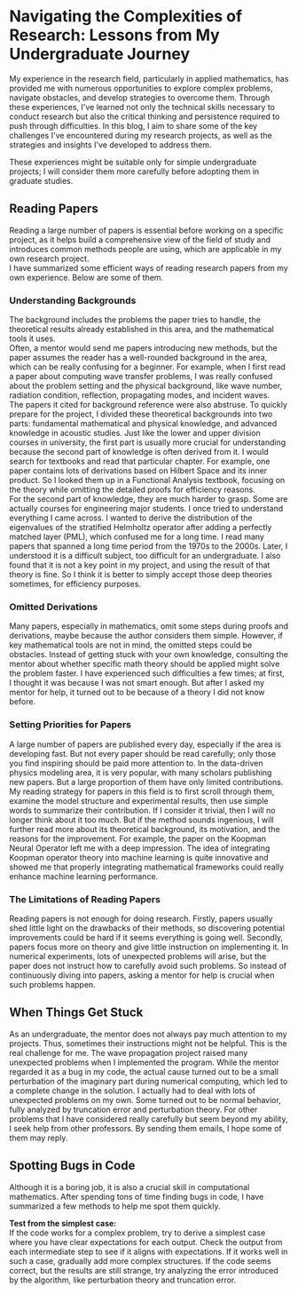 # Navigating the Complexities of Research: Lessons from My Undergraduate Journey

My experience in the research field, particularly in applied mathematics, has provided me with numerous opportunities to explore complex problems, navigate obstacles, and develop strategies to overcome them. Through these experiences, I've learned not only the technical skills necessary to conduct research but also the critical thinking and persistence required to push through difficulties. In this blog, I aim to share some of the key challenges I've encountered during my research projects, as well as the strategies and insights I've developed to address them.

These experiences might be suitable only for simple undergraduate projects; I will consider them more carefully before adopting them in graduate studies.

## Reading Papers
Reading a large number of papers is essential before working on a specific project, as it helps build a comprehensive view of the field of study and introduces common methods people are using, which are applicable in my own research project.  
I have summarized some efficient ways of reading research papers from my own experience. Below are some of them.

### Understanding Backgrounds
The background includes the problems the paper tries to handle, the theoretical results already established in this area, and the mathematical tools it uses.  
Often, a mentor would send me papers introducing new methods, but the paper assumes the reader has a well-rounded background in the area, which can be really confusing for a beginner. For example, when I first read a paper about computing wave transfer problems, I was really confused about the problem setting and the physical background, like wave number, radiation condition, reflection, propagating modes, and incident waves.  
The papers it cited for background reference were also abstruse. To quickly prepare for the project, I divided these theoretical backgrounds into two parts: fundamental mathematical and physical knowledge, and advanced knowledge in acoustic studies. Just like the lower and upper division courses in university, the first part is usually more crucial for understanding because the second part of knowledge is often derived from it. I would search for textbooks and read that particular chapter. For example, one paper contains lots of derivations based on Hilbert Space and its inner product. So I looked them up in a Functional Analysis textbook, focusing on the theory while omitting the detailed proofs for efficiency reasons.  
For the second part of knowledge, they are much harder to grasp. Some are actually courses for engineering major students. I once tried to understand everything I came across. I wanted to derive the distribution of the eigenvalues of the stratified Helmholtz operator after adding a perfectly matched layer (PML), which confused me for a long time. I read many papers that spanned a long time period from the 1970s to the 2000s. Later, I understood it is a difficult subject, too difficult for an undergraduate. I also found that it is not a key point in my project, and using the result of that theory is fine. So I think it is better to simply accept those deep theories sometimes, for efficiency purposes.

### Omitted Derivations
Many papers, especially in mathematics, omit some steps during proofs and derivations, maybe because the author considers them simple. However, if key mathematical tools are not in mind, the omitted steps could be obstacles. Instead of getting stuck with your own knowledge, consulting the mentor about whether specific math theory should be applied might solve the problem faster. I have experienced such difficulties a few times; at first, I thought it was because I was not smart enough. But after I asked my mentor for help, it turned out to be because of a theory I did not know before.

### Setting Priorities for Papers
A large number of papers are published every day, especially if the area is developing fast. But not every paper should be read carefully; only those you find inspiring should be paid more attention to. In the data-driven physics modeling area, it is very popular, with many scholars publishing new papers. But a large proportion of them have only limited contributions. My reading strategy for papers in this field is to first scroll through them, examine the model structure and experimental results, then use simple words to summarize their contribution. If I consider it trivial, then I will no longer think about it too much. But if the method sounds ingenious, I will further read more about its theoretical background, its motivation, and the reasons for the improvement. For example, the paper on the Koopman Neural Operator left me with a deep impression. The idea of integrating Koopman operator theory into machine learning is quite innovative and showed me that properly integrating mathematical frameworks could really enhance machine learning performance.

### The Limitations of Reading Papers
Reading papers is not enough for doing research. Firstly, papers usually shed little light on the drawbacks of their methods, so discovering potential improvements could be hard if it seems everything is going well. Secondly, papers focus more on theory and give little instruction on implementing it. In numerical experiments, lots of unexpected problems will arise, but the paper does not instruct how to carefully avoid such problems. So instead of continuously diving into papers, asking a mentor for help is crucial when such problems happen.

## When Things Get Stuck
As an undergraduate, the mentor does not always pay much attention to my projects. Thus, sometimes their instructions might not be helpful. This is the real challenge for me. The wave propagation project raised many unexpected problems when I implemented the program. While the mentor regarded it as a bug in my code, the actual cause turned out to be a small perturbation of the imaginary part during numerical computing, which led to a complete change in the solution. I actually had to deal with lots of unexpected problems on my own. Some turned out to be normal behavior, fully analyzed by truncation error and perturbation theory. For other problems that I have considered really carefully but seem beyond my ability, I seek help from other professors. By sending them emails, I hope some of them may reply.

## Spotting Bugs in Code
Although it is a boring job, it is also a crucial skill in computational mathematics. After spending tons of time finding bugs in code, I have summarized a few methods to help me spot them quickly.

**Test from the simplest case:**  
If the code works for a complex problem, try to derive a simplest case where you have clear expectations for each output. Check the output from each intermediate step to see if it aligns with expectations. If it works well in such a case, gradually add more complex structures. If the code seems correct, but the results are still strange, try analyzing the error introduced by the algorithm, like perturbation theory and truncation error.
